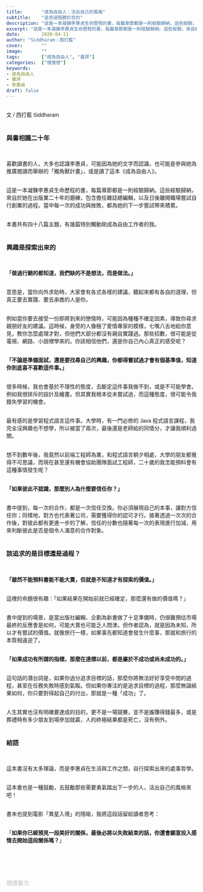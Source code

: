 ```yaml
---
title:       "成為自由人：活出自己的風格"
subtitle:    "追求過程勝於目的"
description: "這是一本凝鍊李惠貞生命歷程的書，每篇章節都是一則經驗歸納。這些經驗，來自她二十年的出版業磨練，包含擔任雜誌總編輯，以及日後離開職場自行創業。每一次的成功與挫敗，都為她的下一步嘗試帶來積累..."
excerpt: "這是一本凝鍊李惠貞生命歷程的書，每篇章節都是一則經驗歸納。這些經驗，來自她二十年的出版業磨練，包含擔任雜誌總編輯，以及日後離開職場自行創業。每一次的成功與挫敗，都為她的下一步嘗試帶來積累..."
date:        2020-04-11
author: "Siddharam｜西打藍"
cover:       ""
image:       ""
tags:        ["成為自由人", "書評"]
categories:  ["慢慢想"]
keywords:
- 成為自由人
- 書評
- 李惠貞
draft: false
---
```


<article style="font-family: 'Noto Sans TC', '微軟正黑體', sans-serif; font-weight: 300;">

<br>文 / 西打藍 Siddharam<br><br>

<h3 class="article-h1-color">與書相識二十年</h3><br>

喜歡讀書的人，大多也認識李惠貞，可能因為她的文字而認識，也可能是參與她為推廣閱讀而舉辦的「獨角獸計畫」，或是讀了這本《成為自由人》。<br><br>

這是一本凝鍊李惠貞生命歷程的書，每篇章節都是一則經驗歸納。這些經驗歸納，來自於她在出版業二十年的磨練，包含擔任雜誌總編輯，以及日後離開職場嘗試自行創業的過程。當中每一次的成功與挫敗，都為她的下一步嘗試帶來積累。<br><br>

本書共有四十八篇主題，有幾篇特別觸動剛成為自由工作者的我。<br><br>

<h3 class="article-h1-color">興趣是探索出來的</h3><br>

<b>「做過行銷的都知道，我們缺的不是想法，而是做法。」</b><br><br>

意思是，當你向外求助時，大家會有各式各樣的建議，聽起來都有各自的道理，但真正要去實踐、要去承擔的人是你。<br><br>

例如當你要去接受一份即將到來的戀情時，可能因為種種不確定因素，導致你尋求親朋好友的建議。這時候，身旁的人像極了愛情專家的模樣，七嘴八舌地給你意見，教你怎麼處理才對，但他們大部分都沒有親自實踐過。那些招數，很可能是從電視、網路、小說裡學來的。你該相信他們，還是你自己內心真正的感受呢？<br><br>

<b>「不論是準備面試，還是要找尋自己的興趣，你都得嘗試過才會有個基準值，知道你到底喜不喜歡這件事。」</b><br><br>

很多時候，我也會基於不理性的態度，去斷定這件事我做不到，或是不可能學會。例如我很排斥的設計及繪畫。但其實我根本從未嘗試過，而這種態度，很可能令我錯失學習的機會。<br><br>

最有感的是學習程式語言這件事。大學時，有一門必修的 Java 程式語言課程，我完全沒興趣也不想學，所以被當了兩次，最後還是老師給的同情分，才讓我順利過關。<br><br>

想不到數年後，我竟然以前端工程師為業，和程式語言朝夕相處，大學的朋友都覺得不可思議，而現在甚至還有機會協助團隊面試工程師，二十歲的我怎能預料會有這種事情發生呢？<br><br>

<b>「如果彼此不認識，那麼別人為什麼要信任你？」</b><br><br>

書中提到，每一次的合作，都是一次信任交換。你必須展現自己的本事，讓對方信任你；同樣地，對方也代表著公司，需要獲得你的認可才行。接著透過一次次的合作後，對彼此都有更進一步的了解，信任的分數也隨著每一次的表現進行加減，用來判斷彼此是否是個令人滿意的合作對象。<br><br>



<h3 class="article-h1-color">該追求的是目標還是過程？</h3><br>

<b>「雖然不能預料書能不能大賣，但就是不知道才有探索的價值。」</b><br><br>

這裡的命題很有趣：「如果結果在開始前就已經確定，那麼還有做的價值嗎？」<br><br>

書中提到的場景，是當出版社編輯、企劃為新書做了十足準備時，仍很難預估市場最終的反應會是如何，可能大賣也可能乏人問津。但作者認為，就是因為未知，所以才有嘗試的價值。就像旅行一樣，如果事先都知道會發生什麼事，那就和旅行的本質相違逆了。<br><br>


<b>「如果成功有所謂的指標，那麼在達標以前，都是屬於不成功或尚未成功的。」</b><br><br>

這句話的潛台詞是，如果你過分追求目標的話，那麼你將無法好好享受中間的過程，甚至在任務失敗時感到氣餒。但如果你專注的是追求目標的過程，那麼無論結果如何，你只要對得起自己的付出，那就是一種「成功」了。<br><br>

人生其實也沒有明確要達成的目的，更不是一場競賽，並不是誰賺得錢最多，或是葬禮時有多少朋友到場參加就贏，人的終極結果都是死亡，沒有例外。<br><br>

<h3 class="article-h1-color">結語</h3><br>

這本書沒有太多理論，而是李惠貞在生活與工作之間，自行探索出來的處事哲學。<br><br>

這本書也是一種鼓勵，去鼓勵那些需要勇氣踏出下一步的人，活出自己的風格來吧！<br><br>

書末也提到電影「異星入境」的隱喻，我將這段話留給讀者思考：<br><br>

「<b>如果你已經預見一段美好的關係，最後必將以失敗結束的話，你還會願意投入感情去開始這段關係嗎？</b>」<br><br>



<br><br><br>

</article>

<div style="color: #bfbfbf; font-size: 15px;" id="busuanzi_container_page_pv">
  閱讀量<span id="busuanzi_value_page_pv"></span>次
</div>

<script src="../../js/post.js"></script>





